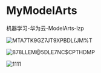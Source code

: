 # MyModelArts
机器学习-华为云-ModelArts-lzp

![MTA7TK9GZ7JT9XPBDL{JM%T](https://user-images.githubusercontent.com/100698767/221396242-9ae72aec-f414-42ec-97bf-b5724b8f3aa2.png)

![878LLEM@5DLE7NC$CPTHDMP](https://user-images.githubusercontent.com/100698767/221396239-45c7dd88-b8e2-4f51-ab49-b2aedb44a3d1.png)

![1111](https://user-images.githubusercontent.com/100698767/221396228-ca9056f8-3a89-4691-8b66-b4e43d77d3c2.png)

